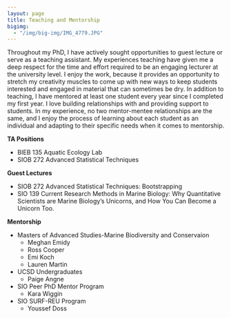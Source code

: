 ```yaml
---
layout: page
title: Teaching and Mentorship
bigimg:
  - "/img/big-img/IMG_4779.JPG"
---
```

Throughout my PhD, I have actively sought opportunities to guest lecture or serve as a teaching assistant. My experiences teaching have given me a deep respect for the time and effort required to be an engaging lecturer at the university level. I enjoy the work, because it provides an opportunity to stretch my creativity muscles to come up with new ways to keep students interested and engaged in material that can sometimes be dry. In addition to teaching, I have mentored at least one student every year since I completed my first year. I love building relationships with and providing support to students. In my experience, no two mentor-mentee relationships are the same, and I enjoy the process of learning about each student as an individual and adapting to their specific needs when it comes to mentorship. 

**TA Positions**

* BIEB 135 Aquatic Ecology Lab
* SIOB 272 Advanced Statistical Techniques

**Guest Lectures**

* SIOB 272 Advanced Statistical Techniques: Bootstrapping
* SIO 139 Current Research Methods in Marine Biology: Why Quantitative Scientists are Marine Biology’s Unicorns, and How You Can Become a Unicorn Too.

**Mentorship**

* Masters of Advanced Studies-Marine Biodiversity and Conservaion
    * Meghan Emidy 
    * Ross Cooper
    * Emi Koch
    * Lauren Martin
*	UCSD Undergraduates
    * Paige Angne
* SIO Peer PhD Mentor Program
    * Kara Wiggin
* SIO SURF-REU Program 
    * Youssef Doss


